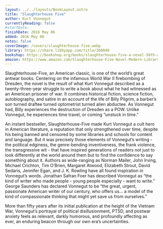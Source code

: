 ```yaml
---
layout: ../../layouts/BookLayout.astro
title: "Slaughterhouse Five"
author: Kurt Vonnegut
currentlyReading: false
#startDate:
finishDate: 2016 May 06
added: 2016 May 06
notes: false
coverImage: /covers/slaughterhouse-five.webp
library: https://share.libbyapp.com/title/260840
bookshop: https://bookshop.org/books/slaughterhouse-five-a-novel-50th-anniversary-edition/9780385312080
amazon: https://www.amazon.com/Slaughterhouse-Five-Novel-Modern-Library-Novels/dp/0385333846
---
```


Slaughterhouse-Five, an American classic, is one of the world’s great antiwar books. Centering on the infamous World War II firebombing of Dresden, the novel is the result of what Kurt Vonnegut described as a twenty-three-year struggle to write a book about what he had witnessed as an American prisoner of war. It combines historical fiction, science fiction, autobiography, and satire in an account of the life of Billy Pilgrim, a barber’s son turned draftee turned optometrist turned alien abductee. As Vonnegut had, Billy experiences the destruction of Dresden as a POW. Unlike Vonnegut, he experiences time travel, or coming “unstuck in time.”

An instant bestseller, Slaughterhouse-Five made Kurt Vonnegut a cult hero in American literature, a reputation that only strengthened over time, despite his being banned and censored by some libraries and schools for content and language. But it was precisely those elements of Vonnegut’s writing - the political edginess, the genre-bending inventiveness, the frank violence, the transgressive wit - that have inspired generations of readers not just to look differently at the world around them but to find the confidence to say something about it. Authors as wide-ranging as Norman Mailer, John Irving, Michael Crichton, Tim O’Brien, Margaret Atwood, Elizabeth Strout, David Sedaris, Jennifer Egan, and J. K. Rowling have all found inspiration in Vonnegut’s words. Jonathan Safran Foer has described Vonnegut as “the kind of writer who made people - young people especially - want to write.” George Saunders has declared Vonnegut to be “the great, urgent, passionate American writer of our century, who offers us… a model of the kind of compassionate thinking that might yet save us from ourselves.”

More than fifty years after its initial publication at the height of the Vietnam War, Vonnegut’s portrayal of political disillusionment, PTSD, and postwar anxiety feels as relevant, darkly humorous, and profoundly affecting as ever, an enduring beacon through our own era’s uncertainties.  
